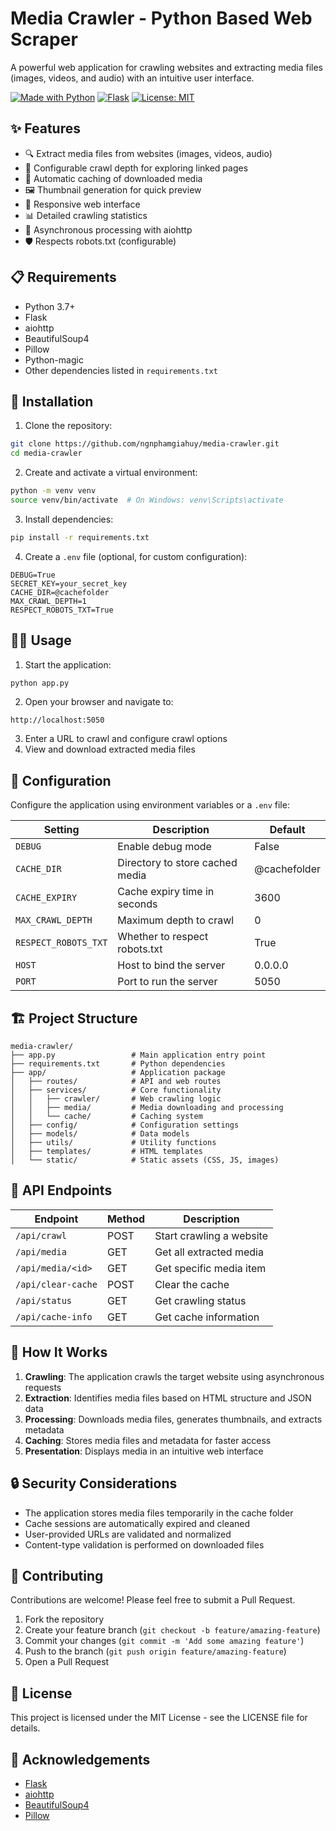 # Media Crawler - Python Based Web Scraper

A powerful web application for crawling websites and extracting media files (images, videos, and audio) with an intuitive user interface.

[![Made with Python](https://img.shields.io/badge/Made%20with-Python-1f425f.svg)](https://www.python.org/)
[![Flask](https://img.shields.io/badge/Flask-000000?style=flat&logo=flask&logoColor=white)](https://flask.palletsprojects.com/)
[![License: MIT](https://img.shields.io/badge/License-MIT-yellow.svg)](https://opensource.org/licenses/MIT)

## ✨ Features

- 🔍 Extract media files from websites (images, videos, audio)
- 🔗 Configurable crawl depth for exploring linked pages
- 📁 Automatic caching of downloaded media
- 🖼️ Thumbnail generation for quick preview
- 📱 Responsive web interface
- 📊 Detailed crawling statistics
- 🚀 Asynchronous processing with aiohttp
- 🛡️ Respects robots.txt (configurable)

## 📋 Requirements

- Python 3.7+
- Flask
- aiohttp
- BeautifulSoup4
- Pillow
- Python-magic
- Other dependencies listed in `requirements.txt`

## 🚀 Installation

1. Clone the repository:
```bash
git clone https://github.com/ngnphamgiahuy/media-crawler.git
cd media-crawler
```

2. Create and activate a virtual environment:
```bash
python -m venv venv
source venv/bin/activate  # On Windows: venv\Scripts\activate
```

3. Install dependencies:
```bash
pip install -r requirements.txt
```

4. Create a `.env` file (optional, for custom configuration):
```
DEBUG=True
SECRET_KEY=your_secret_key
CACHE_DIR=@cachefolder
MAX_CRAWL_DEPTH=1
RESPECT_ROBOTS_TXT=True
```

## 🏃‍♂️ Usage

1. Start the application:
```bash
python app.py
```

2. Open your browser and navigate to:
```
http://localhost:5050
```

3. Enter a URL to crawl and configure crawl options
4. View and download extracted media files

## 🔧 Configuration

Configure the application using environment variables or a `.env` file:

| Setting | Description | Default |
|---------|-------------|---------|
| `DEBUG` | Enable debug mode | False |
| `CACHE_DIR` | Directory to store cached media | @cachefolder |
| `CACHE_EXPIRY` | Cache expiry time in seconds | 3600 |
| `MAX_CRAWL_DEPTH` | Maximum depth to crawl | 0 |
| `RESPECT_ROBOTS_TXT` | Whether to respect robots.txt | True |
| `HOST` | Host to bind the server | 0.0.0.0 |
| `PORT` | Port to run the server | 5050 |

## 🏗️ Project Structure

```
media-crawler/
├── app.py                 # Main application entry point
├── requirements.txt       # Python dependencies
├── app/                   # Application package
│   ├── routes/            # API and web routes
│   ├── services/          # Core functionality
│   │   ├── crawler/       # Web crawling logic
│   │   ├── media/         # Media downloading and processing
│   │   └── cache/         # Caching system
│   ├── config/            # Configuration settings
│   ├── models/            # Data models
│   ├── utils/             # Utility functions
│   ├── templates/         # HTML templates
│   └── static/            # Static assets (CSS, JS, images)
```

## 🔄 API Endpoints

| Endpoint | Method | Description |
|----------|--------|-------------|
| `/api/crawl` | POST | Start crawling a website |
| `/api/media` | GET | Get all extracted media |
| `/api/media/<id>` | GET | Get specific media item |
| `/api/clear-cache` | POST | Clear the cache |
| `/api/status` | GET | Get crawling status |
| `/api/cache-info` | GET | Get cache information |

## 🧠 How It Works

1. **Crawling**: The application crawls the target website using asynchronous requests
2. **Extraction**: Identifies media files based on HTML structure and JSON data
3. **Processing**: Downloads media files, generates thumbnails, and extracts metadata
4. **Caching**: Stores media files and metadata for faster access
5. **Presentation**: Displays media in an intuitive web interface

## 🔒 Security Considerations

- The application stores media files temporarily in the cache folder
- Cache sessions are automatically expired and cleaned
- User-provided URLs are validated and normalized
- Content-type validation is performed on downloaded files

## 🤝 Contributing

Contributions are welcome! Please feel free to submit a Pull Request.

1. Fork the repository
2. Create your feature branch (`git checkout -b feature/amazing-feature`)
3. Commit your changes (`git commit -m 'Add some amazing feature'`)
4. Push to the branch (`git push origin feature/amazing-feature`)
5. Open a Pull Request

## 📝 License

This project is licensed under the MIT License - see the LICENSE file for details.

## 🙏 Acknowledgements

- [Flask](https://flask.palletsprojects.com/)
- [aiohttp](https://docs.aiohttp.org/)
- [BeautifulSoup4](https://www.crummy.com/software/BeautifulSoup/)
- [Pillow](https://python-pillow.org/) 